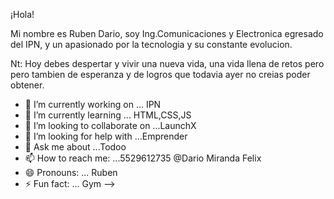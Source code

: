 ¡Hola!

Mi nombre es Ruben Dario, soy Ing.Comunicaciones y Electronica egresado del IPN, y un apasionado por la tecnologia y su constante evolucion.

Nt: Hoy debes despertar y vivir una nueva vida, una vida llena de retos pero pero tambien de esperanza y de logros que todavia 
ayer no creias poder obtener.




- 🔭 I’m currently working on ... IPN
- 🌱 I’m currently learning ... HTML,CSS,JS
- 👯 I’m looking to collaborate on ...LaunchX
- 🤔 I’m looking for help with ...Emprender 
- 💬 Ask me about ...Todoo
- 📫 How to reach me: ...5529612735 @Dario Miranda Felix 
- 😄 Pronouns: ... Ruben 
- ⚡ Fun fact: ... Gym
-->
